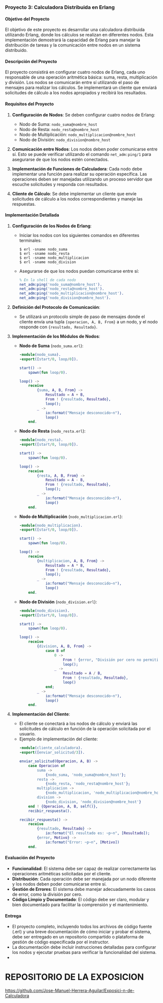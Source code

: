 
### Proyecto 3: Calculadora Distribuida en Erlang

#### Objetivo del Proyecto

El objetivo de este proyecto es desarrollar una calculadora distribuida utilizando Erlang, donde los cálculos se realizan en diferentes nodos. Esta implementación demostrará la capacidad de Erlang para manejar la distribución de tareas y la comunicación entre nodos en un sistema distribuido.

#### Descripción del Proyecto

El proyecto consistirá en configurar cuatro nodos de Erlang, cada uno responsable de una operación aritmética básica: suma, resta, multiplicación y división. Los nodos se comunicarán entre sí utilizando el paso de mensajes para realizar los cálculos. Se implementará un cliente que enviará solicitudes de cálculo a los nodos apropiados y recibirá los resultados.

#### Requisitos del Proyecto

1. **Configuración de Nodos**: Se deben configurar cuatro nodos de Erlang:
   - Nodo de Suma: `nodo_suma@nombre_host`
   - Nodo de Resta: `nodo_resta@nombre_host`
   - Nodo de Multiplicación: `nodo_multiplicacion@nombre_host`
   - Nodo de División: `nodo_division@nombre_host`

2. **Comunicación entre Nodos**: Los nodos deben poder comunicarse entre sí. Esto se puede verificar utilizando el comando `net_adm:ping/1` para asegurarse de que los nodos estén conectados.

3. **Implementación de Funciones de Calculadora**: Cada nodo debe implementar una función para realizar su operación específica. Las operaciones deben ser manejadas utilizando un proceso servidor que escuche solicitudes y responda con resultados.

4. **Cliente de Cálculo**: Se debe implementar un cliente que envíe solicitudes de cálculo a los nodos correspondientes y maneje las respuestas.

#### Implementación Detallada

1. **Configuración de los Nodos de Erlang**:
   - Iniciar los nodos con los siguientes comandos en diferentes terminales:
     ```shell
     $ erl -sname nodo_suma
     $ erl -sname nodo_resta
     $ erl -sname nodo_multiplicacion
     $ erl -sname nodo_division
     ```

   - Asegurarse de que los nodos puedan comunicarse entre sí:
     ```erlang
     % En la shell de cada nodo
     net_adm:ping('nodo_suma@nombre_host').
     net_adm:ping('nodo_resta@nombre_host').
     net_adm:ping('nodo_multiplicacion@nombre_host').
     net_adm:ping('nodo_division@nombre_host').
     ```

2. **Definición del Protocolo de Comunicación**:
   - Se utilizará un protocolo simple de paso de mensajes donde el cliente envía una tupla `{operacion, A, B, From}` a un nodo, y el nodo responde con `{resultado, Resultado}`.

3. **Implementación de los Módulos de Nodos**:
   - **Nodo de Suma** (`nodo_suma.erl`):
     ```erlang
     -module(nodo_suma).
     -export([start/0, loop/0]).

     start() ->
         spawn(fun loop/0).

     loop() ->
         receive
             {suma, A, B, From} ->
                 Resultado = A + B,
                 From ! {resultado, Resultado},
                 loop();
             _ ->
                 io:format("Mensaje desconocido~n"),
                 loop()
         end.
     ```

   - **Nodo de Resta** (`nodo_resta.erl`):
     ```erlang
     -module(nodo_resta).
     -export([start/0, loop/0]).

     start() ->
         spawn(fun loop/0).

     loop() ->
         receive
             {resta, A, B, From} ->
                 Resultado = A - B,
                 From ! {resultado, Resultado},
                 loop();
             _ ->
                 io:format("Mensaje desconocido~n"),
                 loop()
         end.
     ```

   - **Nodo de Multiplicación** (`nodo_multiplicacion.erl`):
     ```erlang
     -module(nodo_multiplicacion).
     -export([start/0, loop/0]).

     start() ->
         spawn(fun loop/0).

     loop() ->
         receive
             {multiplicacion, A, B, From} ->
                 Resultado = A * B,
                 From ! {resultado, Resultado},
                 loop();
             _ ->
                 io:format("Mensaje desconocido~n"),
                 loop()
         end.
     ```

   - **Nodo de División** (`nodo_division.erl`):
     ```erlang
     -module(nodo_division).
     -export([start/0, loop/0]).

     start() ->
         spawn(fun loop/0).

     loop() ->
         receive
             {division, A, B, From} ->
                 case B of
                     0 ->
                         From ! {error, "División por cero no permitida"},
                         loop();
                     _ ->
                         Resultado = A / B,
                         From ! {resultado, Resultado},
                         loop()
                 end;
             _ ->
                 io:format("Mensaje desconocido~n"),
                 loop()
         end.
     ```

4. **Implementación del Cliente**:
   - El cliente se conectará a los nodos de cálculo y enviará las solicitudes de cálculo en función de la operación solicitada por el usuario.
   - Ejemplo de implementación del cliente:
     ```erlang
     -module(cliente_calculadora).
     -export([enviar_solicitud/3]).

     enviar_solicitud(Operacion, A, B) ->
         case Operacion of
             suma ->
                 {nodo_suma, 'nodo_suma@nombre_host'};
             resta ->
                 {nodo_resta, 'nodo_resta@nombre_host'};
             multiplicacion ->
                 {nodo_multiplicacion, 'nodo_multiplicacion@nombre_host'};
             division ->
                 {nodo_division, 'nodo_division@nombre_host'}
         end ! {Operacion, A, B, self()},
         recibir_respuesta().

     recibir_respuesta() ->
         receive
             {resultado, Resultado} ->
                 io:format("El resultado es: ~p~n", [Resultado]);
             {error, Motivo} ->
                 io:format("Error: ~p~n", [Motivo])
         end.
     ```

#### Evaluación del Proyecto

- **Funcionalidad**: El sistema debe ser capaz de realizar correctamente las operaciones aritméticas solicitadas por el cliente.
- **Distribución**: Cada operación debe ser manejada por un nodo diferente y los nodos deben poder comunicarse entre sí.
- **Gestión de Errores**: El sistema debe manejar adecuadamente los casos de error, como la división por cero.
- **Código Limpio y Documentado**: El código debe ser claro, modular y bien documentado para facilitar la comprensión y el mantenimiento.

#### Entrega

- El proyecto completo, incluyendo todos los archivos de código fuente (.erl) y una breve documentación de cómo iniciar y probar el sistema, debe ser entregado en un repositorio compartido o plataforma de gestión de código especificada por el instructor.
- La documentación debe incluir instrucciones detalladas para configurar los nodos y ejecutar pruebas para verificar la funcionalidad del sistema.
- 

# REPOSITORIO DE LA EXPOSICION
https://github.com/Jose-Manuel-Herrera-Aguilar/Exposici-n-de-Calculadora



